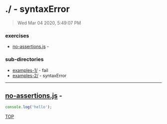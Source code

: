 # ./ - syntaxError

> Wed Mar 04 2020, 5:49:07 PM


### exercises

* [no-assertions.js](#no-assertionsjs--- ) -  

### sub-directories

* [examples-1/](./examples-1/REVIEW.md) - fail
* [examples-2/](./examples-2/REVIEW.md) - syntaxError

---

## [no-assertions.js](./no-assertions.js) -  

```js
console.log('hello');

```

[TOP](#readme)

